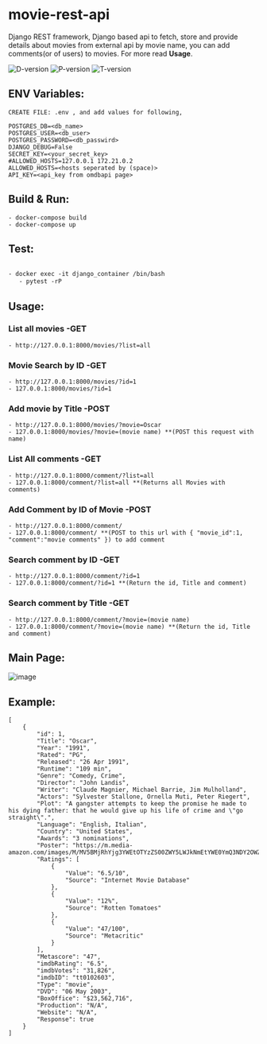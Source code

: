 # movie-rest-api
Django REST framework, Django based api to fetch, store and provide details about movies from external api by movie name, you can add comments(or of users) to movies. For more read **Usage**.

![D-version](https://img.shields.io/badge/Django-4.0.4-blue)
![P-version](https://img.shields.io/badge/Python-3.10-green)
![T-version](https://img.shields.io/badge/Testing-Pass-green)

## ENV Variables:
```
CREATE FILE: .env , and add values for following,

POSTGRES_DB=<db_name>
POSTGRES_USER=<db_user>
POSTGRES_PASSWORD=<db_passwird>
DJANGO_DEBUG=False
SECRET_KEY=<your_secret_key>
#ALLOWED_HOSTS=127.0.0.1 172.21.0.2
ALLOWED_HOSTS=<hosts seperated by (space)>
API_KEY=<api_key from omdbapi page>
```

## Build & Run:
```
- docker-compose build
- docker-compose up
```
## Test:
```cls

- docker exec -it django_container /bin/bash
   - pytest -rP
```
## Usage:

### List all movies -GET
```
- http://127.0.0.1:8000/movies/?list=all
```
### Movie Search by ID -GET
```
- http://127.0.0.1:8000/movies/?id=1
- 127.0.0.1:8000/movies/?id=1
```
### Add movie by Title -POST
```
- http://127.0.0.1:8000/movies/?movie=Oscar
- 127.0.0.1:8000/movies/?movie=(movie name) **(POST this request with name)
```
### List All comments -GET
```
- http://127.0.0.1:8000/comment/?list=all
- 127.0.0.1:8000/comment/?list=all **(Returns all Movies with comments)
```
### Add Comment by ID of Movie -POST
```
- http://127.0.0.1:8000/comment/
- 127.0.0.1:8000/comment/ **(POST to this url with { "movie_id":1, "comment":"movie comments" }) to add comment
```
### Search comment by ID -GET
```
- http://127.0.0.1:8000/comment/?id=1
- 127.0.0.1:8000/comment/?id=1 **(Return the id, Title and comment)
```
### Search comment by Title -GET
```
- http://127.0.0.1:8000/comment/?movie=(movie name)
- 127.0.0.1:8000/comment/?movie=(movie name) **(Return the id, Title and comment)
```
## Main Page:
![image](https://user-images.githubusercontent.com/45902447/169301205-ccf973b9-8191-4975-a23d-6dd40c6ec394.png)

## Example:
```
[
    {
        "id": 1,
        "Title": "Oscar",
        "Year": "1991",
        "Rated": "PG",
        "Released": "26 Apr 1991",
        "Runtime": "109 min",
        "Genre": "Comedy, Crime",
        "Director": "John Landis",
        "Writer": "Claude Magnier, Michael Barrie, Jim Mulholland",
        "Actors": "Sylvester Stallone, Ornella Muti, Peter Riegert",
        "Plot": "A gangster attempts to keep the promise he made to his dying father: that he would give up his life of crime and \"go straight\".",
        "Language": "English, Italian",
        "Country": "United States",
        "Awards": "3 nominations",
        "Poster": "https://m.media-amazon.com/images/M/MV5BMjRhYjg3YWEtOTYzZS00ZWY5LWJkNmEtYWE0YmQ3NDY2OWZlXkEyXkFqcGdeQXVyMTQxNzMzNDI@._V1_SX300.jpg",
        "Ratings": [
            {
                "Value": "6.5/10",
                "Source": "Internet Movie Database"
            },
            {
                "Value": "12%",
                "Source": "Rotten Tomatoes"
            },
            {
                "Value": "47/100",
                "Source": "Metacritic"
            }
        ],
        "Metascore": "47",
        "imdbRating": "6.5",
        "imdbVotes": "31,826",
        "imdbID": "tt0102603",
        "Type": "movie",
        "DVD": "06 May 2003",
        "BoxOffice": "$23,562,716",
        "Production": "N/A",
        "Website": "N/A",
        "Response": true
    }
]
```
